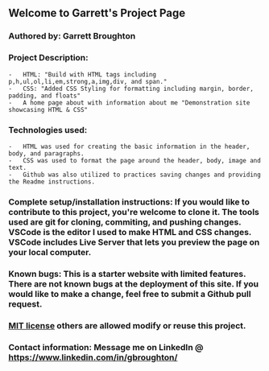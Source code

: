 ## Welcome to Garrett's Project Page

### Authored by:  Garrett Broughton

### Project Description: 
    -   HTML: "Build with HTML tags including p,h,ul,ol,li,em,strong,a,img,div, and span."
    -   CSS: "Added CSS Styling for formatting including margin, border, padding, and floats"
    -   A home page about with information about me "Demonstration site showcasing HTML & CSS"
### Technologies used:
    -   HTML was used for creating the basic information in the header, body, and paragraphs.
    -   CSS was used to format the page around the header, body, image and text.
    -   Github was also utilized to practices saving changes and providing the Readme instructions.

### Complete setup/installation instructions: If you would like to contribute to this project, you're welcome to clone it. The tools used are git for cloning, commiting, and pushing changes. VSCode is the editor I used to make HTML and CSS changes. VSCode includes Live Server that lets you preview the page on your local computer.
    
### Known bugs: This is a starter website with limited features. There are not known bugs at the deployment of this site. If you would like to make a change, feel free to submit a Github pull request.
    
### [MIT license](https://opensource.org/licenses/MIT) others are allowed modify or reuse this project.

### Contact information: Message me on LinkedIn @ https://www.linkedin.com/in/gbroughton/